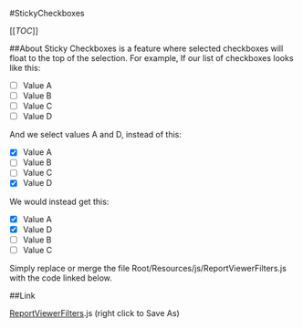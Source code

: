 #StickyCheckboxes

[[_TOC_]]

##About
Sticky Checkboxes is a feature where selected checkboxes will float to the top of the selection. For example, If our list of checkboxes looks like this:

* [ ] Value A
* [ ] Value B
* [ ] Value C
* [ ] Value D 

And we select values A and D, instead of this:

* [X] Value A
* [ ] Value B
* [ ] Value C
* [X] Value D 

We would instead get this:

* [X] Value A
* [X] Value D 
* [ ] Value B
* [ ] Value C

Simply replace or merge the file Root/Resources/js/ReportViewerFilters.js with the code linked below.

##Link

[ReportViewerFilters](/API/CodeSamples/Javascript/StickyCheckboxes/ReportViewerFilters.js).js (right click to Save As)



